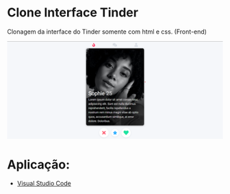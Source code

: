 # Clone Interface Tinder 

Clonagem da interface do Tinder somente com html e css.
(Front-end)

<img src="/tinder.png"/>

# Aplicação:
* [Visual Studio Code](https://code.visualstudio.com/download) 


